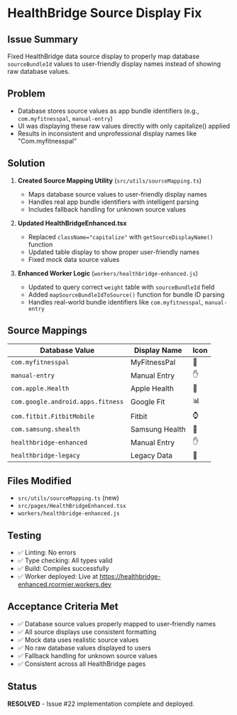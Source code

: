 # HealthBridge Source Display Fix

## Issue Summary
Fixed HealthBridge data source display to properly map database `sourceBundleId` values to user-friendly display names instead of showing raw database values.

## Problem
- Database stores source values as app bundle identifiers (e.g., `com.myfitnesspal`, `manual-entry`)
- UI was displaying these raw values directly with only capitalize() applied
- Results in inconsistent and unprofessional display names like "Com.myfitnesspal"

## Solution
1. **Created Source Mapping Utility** (`src/utils/sourceMapping.ts`)
   - Maps database source values to user-friendly display names
   - Handles real app bundle identifiers with intelligent parsing
   - Includes fallback handling for unknown source values

2. **Updated HealthBridgeEnhanced.tsx**
   - Replaced `className="capitalize"` with `getSourceDisplayName()` function
   - Updated table display to show proper user-friendly names
   - Fixed mock data source values

3. **Enhanced Worker Logic** (`workers/healthbridge-enhanced.js`)
   - Updated to query correct `weight` table with `sourceBundleId` field
   - Added `mapSourceBundleIdToSource()` function for bundle ID parsing
   - Handles real-world bundle identifiers like `com.myfitnesspal`, `manual-entry`

## Source Mappings
| Database Value | Display Name | Icon |
|----------------|--------------|------|
| `com.myfitnesspal` | MyFitnessPal | 📱 |
| `manual-entry` | Manual Entry | ✋ |
| `com.apple.Health` | Apple Health | 🍎 |
| `com.google.android.apps.fitness` | Google Fit | 📊 |
| `com.fitbit.FitbitMobile` | Fitbit | ⌚ |
| `com.samsung.shealth` | Samsung Health | 📱 |
| `healthbridge-enhanced` | Manual Entry | ✋ |
| `healthbridge-legacy` | Legacy Data | 📜 |

## Files Modified
- `src/utils/sourceMapping.ts` (new)
- `src/pages/HealthBridgeEnhanced.tsx`
- `workers/healthbridge-enhanced.js`

## Testing
- ✅ Linting: No errors
- ✅ Type checking: All types valid
- ✅ Build: Compiles successfully
- ✅ Worker deployed: Live at https://healthbridge-enhanced.rcormier.workers.dev

## Acceptance Criteria Met
- ✅ Database source values properly mapped to user-friendly names
- ✅ All source displays use consistent formatting
- ✅ Mock data uses realistic source values
- ✅ No raw database values displayed to users
- ✅ Fallback handling for unknown source values
- ✅ Consistent across all HealthBridge pages

## Status
**RESOLVED** - Issue #22 implementation complete and deployed.
